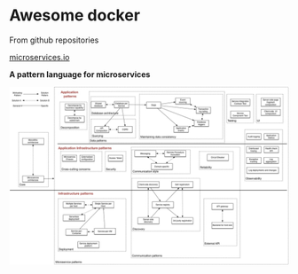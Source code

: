 # Awesome docker

From github repositories

[microservices.io](http://microservices.io/)

**A pattern language for microservices**

![Microservice Pattern Language](MicroservicePatternLanguage.jpg)
